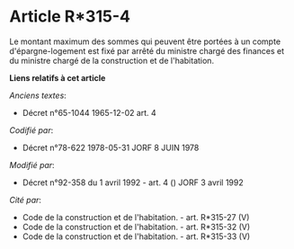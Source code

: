 # Article R*315-4

Le montant maximum des sommes qui peuvent être portées à un compte d'épargne-logement est fixé par arrêté du ministre chargé
des finances et du ministre chargé de la construction et de l'habitation.

**Liens relatifs à cet article**

_Anciens textes_:

  - Décret n°65-1044 1965-12-02 art. 4

_Codifié par_:

  - Décret n°78-622 1978-05-31 JORF 8 JUIN 1978

_Modifié par_:

  - Décret n°92-358 du 1 avril 1992 - art. 4 () JORF 3 avril 1992

_Cité par_:

  - Code de la construction et de l'habitation. - art. R*315-27 (V)
  - Code de la construction et de l'habitation. - art. R*315-32 (V)
  - Code de la construction et de l'habitation. - art. R*315-33 (V)
